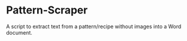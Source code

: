 # Pattern-Scraper
 A script to extract text from a pattern/recipe without images into a Word document.
